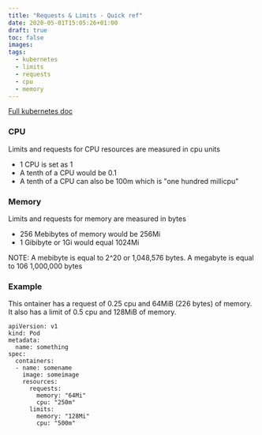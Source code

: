 ```yaml
---
title: "Requests & Limits - Quick ref"
date: 2020-05-01T15:05:26+01:00
draft: true
toc: false
images:
tags:
  - kubernetes
  - limits
  - requests
  - cpu
  - memory
---
```

[Full kubernetes doc](https://kubernetes.io/docs/concepts/configuration/manage-resources-containers/)

### CPU
Limits and requests for CPU resources are measured in cpu units
* 1 CPU is set as 1
* A tenth of a CPU would be 0.1
* A tenth of a CPU can also be 100m which is "one hundred millicpu"

### Memory
Limits and requests for memory are measured in bytes
* 256 Mebibytes of memory would be 256Mi
* 1 Gibibyte or 1Gi would equal 1024Mi

NOTE: A mebibyte is equal to 2^20 or 1,048,576 bytes. A megabyte is equal to 106 1,000,000 bytes


### Example
This ontainer has a request of 0.25 cpu and 64MiB (226 bytes) of memory. It also has a limit of 0.5 cpu and 128MiB of memory.
```
apiVersion: v1
kind: Pod
metadata:
  name: something
spec:
  containers:
  - name: somename
    image: someimage
    resources:
      requests:
        memory: "64Mi"
        cpu: "250m"
      limits:
        memory: "128Mi"
        cpu: "500m"
```

